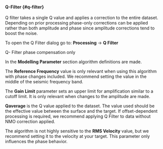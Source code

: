#### Q-Filter {#q-filter}

Q filter takes a single Q value and applies a correction to the entire dataset. Depending on prior processing phase-only corrections can be applied rather than both amplitude and phase since amplitude corrections tend to boost the noise.

To open the Q Filter dialog go to: **Processing** → **Q Filter**

Q- Filter phase compensation only

In the **Modelling Parameter** section algorithm definitions are made.

The **Reference Frequency** value is only relevant when using this algorithm with phase changes included. We recommend setting the value in the middle of the seismic frequency band.

The **Gain Limit** parameter sets an upper limit for amplification similar to a cutoff limit. It is only relevant when changes to the amplitude are made.

**Qaverage** is the Q value applied to the dataset. The value used should be the effective value between the surface and the target. If offset-dependent processing is required, we recommend applying Q Filter to data without NMO correction applied.

The algorithm is not highly sensitive to the **RMS Velocity** value, but we recommend setting it to the velocity at your target. This parameter only influences the phase behavior.
